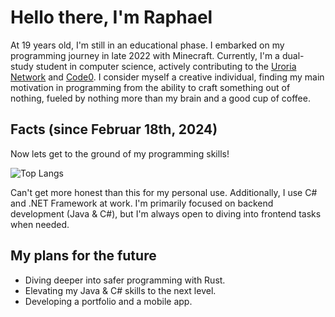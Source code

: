 # Hello there, I'm Raphael 

At 19 years old, I'm still in an educational phase. I embarked on my programming journey in late 2022 with Minecraft. Currently, I'm a dual-study student in computer science, actively contributing to the [Uroria Network](https://github.com/Uroria) and [Code0](https://github.com/code0-tech). I consider myself a creative individual, finding my main motivation in programming from the ability to craft something out of nothing, fueled by nothing more than my brain and a good cup of coffee.

## Facts (since Februar 18th, 2024)
Now lets get to the ground of my programming skills!

![Top Langs](https://github-readme-stats.vercel.app/api/wakatime?username=raphaelgoetz&theme=dark&hide_title=true&hide_border=true&hide=Gitignore%20file,SVG,Text,XML,CSV/TSV,PRoperties,Groovy,Grade,Other,TeX,TSConfig,Git%20Config,%20Image%20(svg),Docker,GraphQl,Bash,Shell%20Script,HTTP%20Request,SQL,Java%20Properties,Binary,Gradle,Markdown)

Can't get more honest than this for my personal use. Additionally, I use C# and .NET Framework at work. I'm primarily focused on backend development (Java & C#), but I'm always open to diving into frontend tasks when needed.

## My plans for the future
- Diving deeper into safer programming with Rust.
- Elevating my Java & C# skills to the next level.
- Developing a portfolio and a mobile app.
